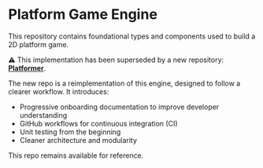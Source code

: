 <body>
  <h1>Platform Game Engine</h1>
  <p>
    This repository contains foundational types and components used to build a 2D platform game.
  </p>
  <p>
    ⚠️ This implementation has been superseded by a new repository: <strong><a href="https://github.com/Arthur-Woodlee/Platformer">Platformer</a></strong>.
  </p>
  <p>
    The new repo is a reimplementation of this engine, designed to follow a clearer workflow. It introduces:
  </p>
  <ul>
    <li>Progressive onboarding documentation to improve developer understanding</li>
    <li>GitHub workflows for continuous integration (CI)</li>
    <li>Unit testing from the beginning</li>
    <li>Cleaner architecture and modularity</li>
  </ul>
  <p>
    This repo remains available for reference</a>.
  </p>
</body>
